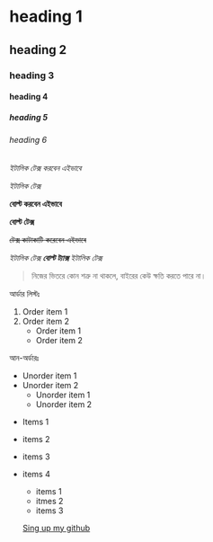# heading 1
## heading 2
### heading 3
#### heading 4
##### heading 5
###### heading 6

*ইটালিক টেক্স করবেন এইভাবে*

_ইটালিক টেক্স_

**বোল্ট করবেন এইভাবে**

__বোল্ট টেক্স__

~~টেক্স কাটাকাটি করেবেন এইভাবে~~

*ইটালিক টেক্স **বোল্ট ট্যাক্স** ইটালিক টেক্স*


> নিজের ভিতরে কোন শত্রু না থাকলে, বাইরের কেউ ক্ষতি করতে পারে না।

আর্ডার লিস্টঃ
1. Order item 1
2. Order item 2
   * Order item 1
   * Order item 2
   
আন-অর্ডারঃ
* Unorder item 1
* Unorder item 2
  * Unorder item 1
  * Unorder item 2
- Items 1
- items 2
- items 3
- items 4
  - items 1
  - itmes 2
  - items 3
  
  [Sing up my github](https://github.com/salahuddinjony)
